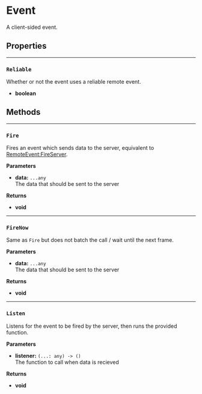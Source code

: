 # Event

A client-sided event.

## Properties

---

### `Reliable`

Whether or not the event uses a reliable remote event.

- **boolean**

## Methods

---

### `Fire`

Fires an event which sends data to the server, equivalent to [RemoteEvent:FireServer](https://create.roblox.com/docs/reference/engine/classes/RemoteEvent#FireServer).

**Parameters**

- **data:** `...any`<br>
The data that should be sent to the server

**Returns**

- **void**

---

### `FireNow`

Same as `Fire` but does not batch the call / wait until the next frame.

**Parameters**

- **data:** `...any`<br>
The data that should be sent to the server

**Returns**

- **void**

---

### `Listen`

Listens for the event to be fired by the server, then runs the provided function.

**Parameters**

- **listener:** `(...: any) -> ()`<br>
The function to call when data is recieved

**Returns**

- **void**
